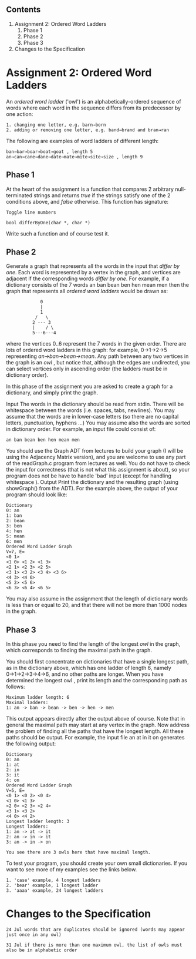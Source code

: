 
## Contents
1. Assignment 2: Ordered Word Ladders
    1. Phase 1
    2. Phase 2
    3. Phase 3
2. Changes to the Specification


# Assignment 2: Ordered Word Ladders

An _ordered word ladder_ ('owl') is an alphabetically-ordered sequence of words where each
word in the sequence differs from its predecessor by one action:

```
1. changing one letter, e.g. barn→born
2. adding or removing one letter, e.g. band→brand and bran→ran
```
The following are examples of word ladders of different length:

```
ban→bar→boar→boat→goat , length 5
an→can→cane→dane→date→mate→mite→site→size , length 9
```
## Phase 1

At the heart of the assignment is a function that compares 2 arbitrary null-terminated strings
and returns _true_ if the strings satisfy one of the 2 conditions above, and _false_ otherwise. This
function has signature:

```
Toggle line numbers
```
```
bool differByOne(char *, char *)
```
Write such a function and of course test it.

## Phase 2

Generate a graph that represents all the words in the input that _differ by one_. Each word is
represented by a vertex in the graph, and vertices are adjacent if the corresponding words
_differ by one_. For example, if a dictionary consists of the 7 words
an ban bean ben hen mean men then the graph that represents all _ordered word
ladders_ would be drawn as:


```
             0
             |
             1 
           /   \
          2 --- 3
          |    / \
          5---6---4
```
where the vertices 0..6 represent the 7 words in the given order. There are lots of ordered
word ladders in this graph: for example, 0→1→2→5 representing _an→ban→bean→mean_.
Any path between any two vertices in the graph is an _owl_ , but notice that, although the edges
are undirected, you can select vertices only in ascending order (the ladders must be in
dictionary order).

In this phase of the assignment you are asked to create a graph for a dictionary, and simply
print the graph.


Input The words in the dictionary should be read from stdin. There will be whitespace
between the words (i.e. spaces, tabs, newlines). You may assume that the words are in
lower-case letters (so there are no capital letters, punctuation, hyphens ...) You may
assume also the words are sorted in dictionary order. For example, an input file could
consist of:

```
an ban bean ben hen mean men
```

You should use the Graph ADT from lectures to build your graph (I will be using the
Adjacency Matrix version), and you are welcome to use any part of the readGraph.c
program from lectures as well. You do not have to check the input for correctness (that
is not what this assignment is about), so your program does not be have to handle 'bad'
input (except for handling whitespace ).
Output Print the dictionary and the resulting graph (using showGraph() from the
ADT). For the example above, the output of your program should look like:

```
Dictionary
0: an
1: ban
2: bean
3: ben
4: hen
5: mean
6: men
Ordered Word Ladder Graph
V=7, E=
<0 1>
<1 0> <1 2> <1 3>
<2 1> <2 3> <2 5>
<3 1> <3 2> <3 4> <3 6>
<4 3> <4 6>
<5 2> <5 6>
<6 3> <6 4> <6 5>
```
You may also assume in the assignment that the length of dictionary words is less than or
equal to 20, and that there will not be more than 1000 nodes in the graph.

## Phase 3

In this phase you need to find the length of the longest _owl_ in the graph, which corresponds to
finding the maximal path in the graph.



You should first concentrate on dictionaries that have a single longest path, as in the
dictionary above, which has one ladder of length 6, namely 0→1→2→3→4→6, and no
other paths are longer. When you have determined the longest owl , print its length and
the corresponding path as follows:

```
Maximum ladder length: 6
Maximal ladders:
1: an -> ban -> bean -> ben -> hen -> men
```

This output appears directly after the output above of course. Note that in general the
maximal path may start at any vertex in the graph.
Now address the problem of finding all the paths that have the longest length. All these
paths should be output.
For example, the input file an at in it on generates the following output:

```
Dictionary
0: an
1: at
2: in
3: it
4: on
Ordered Word Ladder Graph
V=5, E=
<0 1> <0 2> <0 4>
<1 0> <1 3>
<2 0> <2 3> <2 4>
<3 1> <3 2>
<4 0> <4 2>
Longest ladder length: 3
Longest ladders:
1: an -> at -> it
2: an -> in -> it
3: an -> in -> on
```
```
You see there are 3 owls here that have maximal length.
```
To test your program, you should create your own small dictionaries. If you want to see more
of my examples see the links below.

```
1. 'case' example, 4 longest ladders
2. 'bear' example, 1 longest ladder
3. 'aaaa' example, 24 longest ladders
```


# Changes to the Specification



```
24 Jul words that are duplicates should be ignored (words may appear just once in any owl)
```
```
31 Jul if there is more than one maximum owl, the list of owls must also be in alphabetic order
```
